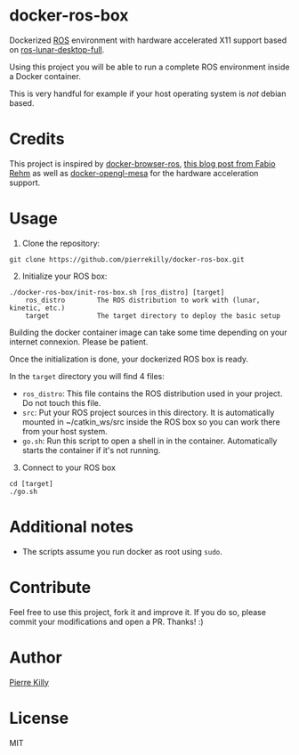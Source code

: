# docker-ros-box

Dockerized [ROS](http://www.ros.org/) environment with hardware accelerated X11 support based on [ros-lunar-desktop-full](https://hub.docker.com/r/osrf/ros/).

Using this project you will be able to run a complete ROS environment inside a Docker container.

This is very handful for example if your host operating system is *not* debian based.


# Credits

This project is inspired by [docker-browser-ros](https://github.com/sameersbn/docker-browser-box), [this blog post from Fabio Rehm](http://fabiorehm.com/blog/2014/09/11/running-gui-apps-with-docker/) as well as [docker-opengl-mesa](https://github.com/thewtex/docker-opengl-mesa) for the hardware acceleration support.


# Usage

1. Clone the repository:
```
git clone https://github.com/pierrekilly/docker-ros-box.git
```

2. Initialize your ROS box:
```
./docker-ros-box/init-ros-box.sh [ros_distro] [target]
    ros_distro        The ROS distribution to work with (lunar, kinetic, etc.)
    target            The target directory to deploy the basic setup
```
Building the docker container image can take some time depending on your internet connexion. Please be patient.

Once the initialization is done, your dockerized ROS box is ready.

In the `target` directory you will find 4 files:

- `ros_distro`: This file contains the ROS distribution used in your project. Do not touch this file.
- `src`: Put your ROS project sources in this directory. It is automatically mounted in ~/catkin_ws/src inside the ROS box so you can work there from your host system.
- `go.sh`: Run this script to open a shell in in the container. Automatically starts the container if it's not running.

3. Connect to your ROS box
```
cd [target]
./go.sh
```


# Additional notes

- The scripts assume you run docker as root using `sudo`.


# Contribute

Feel free to use this project, fork it and improve it. If you do so, please commit your modifications and open a PR. Thanks! :)


# Author

[Pierre Killy](https://www.linkedin.com/in/pierrekilly/)


# License

MIT


